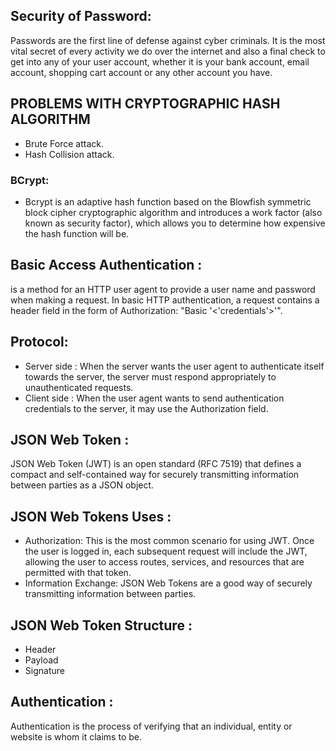 ## Security of Password:
Passwords are the first line of defense against cyber criminals. It is the most vital secret of every activity we do over the internet and also a final check to get into any of your user account, whether it is your bank account, email account, shopping cart account or any other account you have.

## PROBLEMS WITH CRYPTOGRAPHIC HASH ALGORITHM
* Brute Force attack.
* Hash Collision attack.

### BCrypt:
* Bcrypt is an adaptive hash function based on the Blowfish symmetric block cipher cryptographic algorithm and introduces a work factor (also known as security factor), which allows you to determine how expensive the hash function will be.

## Basic Access Authentication :
is a method for an HTTP user agent to provide a user name and password when making a request.
In basic HTTP authentication, a request contains a header field in the form of Authorization: "Basic '<'credentials'>'".

## Protocol:
* Server side : When the server wants the user agent to authenticate itself towards the server, the server must respond appropriately to unauthenticated requests.
* Client side : When the user agent wants to send authentication credentials to the server, it may use the Authorization field.

## JSON Web Token :
JSON Web Token (JWT) is an open standard (RFC 7519) that defines a compact and self-contained way for securely transmitting information between parties as a JSON object.

## JSON Web Tokens Uses :
* Authorization: This is the most common scenario for using JWT. Once the user is logged in, each subsequent request will include the JWT, allowing the user to access routes, services, and resources that are permitted with that token.
* Information Exchange: JSON Web Tokens are a good way of securely transmitting information between parties.


## JSON Web Token Structure :
* Header
* Payload
* Signature

## Authentication :
Authentication is the process of verifying that an individual, entity or website is whom it claims to be.
